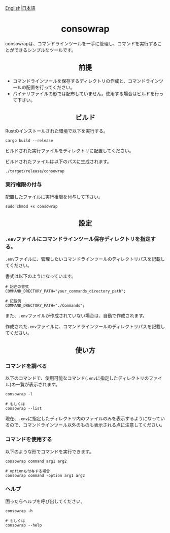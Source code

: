 [English](README.md)|[日本語](README-ja.md)

<h1 align="center"> consowrap </h1>

consowrapは、コマンドラインツールを一手に管理し、コマンドを実行することができるシンプルなツールです。

<h2 align="center">前提</h2>

- コマンドラインツールを保存するディレクトリの作成と、コマンドラインツールの配置を行ってください。
- バイナリファイルの形では配布していません。使用する場合はビルドを行って下さい。

<h2 align="center">ビルド</h2>

Rustのインストールされた環境で以下を実行する。

```shell
cargo build --release
```

ビルドされた実行ファイルをディレクトリに配置してください。

ビルドされたファイルは以下のパスに生成されます。

```shell
./target/release/consowrap
```

### 実行権限の付与

配置したファイルに実行権限を付与して下さい。

```shell
sudo chmod +x consowrap
```

<h2 align="center">設定</h2>

### `.env`ファイルにコマンドラインツール保存ディレクトリを指定する。

`.env`ファイルに、管理したいコマンドラインツールのディレクトリパスを記載してください。

書式は以下のようになっています。

```.env
# 記述の書式
COMMAND_DRECTORY_PATH="your_commands_directory_path";

# 記載例
COMMAND_DRECTORY_PATH="./Commands";
```

また、`.env`ファイルが作成されていない場合は、自動で作成されます。

作成された`.env`ファイルに、コマンドラインツールのディレクトリパスを記載してください。


<h2 align="center">使い方</h2>

### コマンドを調べる

以下のコマンドで、使用可能なコマンド(`.env`に指定したディレクトリのファイル)の一覧が表示されます。

```shell
consowrap -l

# もしくは
consowrap --list
```

現在、`.env`に指定したディレクトリ内のファイルのみを表示するようになっているので、コマンドラインツール以外のものも表示される点に注意してください。

### コマンドを使用する

以下のような形でコマンドを実行できます。

```shell
consowrap command arg1 arg2

# optionも付与する場合
consowrap command -option arg1 arg2
```

### ヘルプ

困ったらヘルプを呼び出してください。

```shell
consowrap -h

# もしくは
consowrap --help
```

